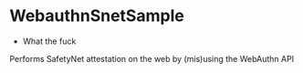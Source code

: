 # WebauthnSnetSample

- What the fuck

Performs SafetyNet attestation on the web by (mis)using the WebAuthn API
